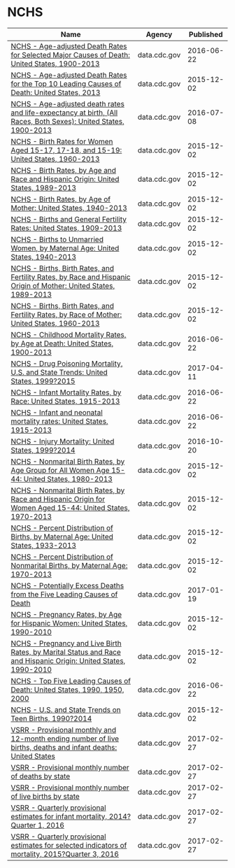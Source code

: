 # NCHS

Name | Agency | Published
---- | ---- | ---------
[NCHS - Age-adjusted Death Rates for Selected Major Causes of Death: United States, 1900-2013](../socrata/6rkc-nb2q.md) | data.cdc.gov | 2016-06-22
[NCHS - Age-adjusted Death Rates for the Top 10 Leading Causes of Death: United States, 2013](../socrata/bi63-dtpu.md) | data.cdc.gov | 2015-12-02
[NCHS - Age-adjusted death rates and life-expectancy at birth, (All Races, Both Sexes): United States, 1900-2013](../socrata/w9j2-ggv5.md) | data.cdc.gov | 2016-07-08
[NCHS - Birth Rates for Women Aged 15-17, 17-18, and 15-19: United States, 1960-2013](../socrata/rg8a-czmp.md) | data.cdc.gov | 2015-12-02
[NCHS - Birth Rates, by Age and Race and Hispanic Origin: United States, 1989-2013](../socrata/e8kx-wbww.md) | data.cdc.gov | 2015-12-02
[NCHS - Birth Rates, by Age of Mother: United States, 1940-2013](../socrata/yt7u-eiyg.md) | data.cdc.gov | 2015-12-02
[NCHS - Births and General Fertility Rates: United States, 1909-2013](../socrata/e6fc-ccez.md) | data.cdc.gov | 2015-12-02
[NCHS - Births to Unmarried Women, by Maternal Age: United States, 1940-2013](../socrata/g6qk-ngsf.md) | data.cdc.gov | 2015-12-02
[NCHS - Births, Birth Rates, and Fertility Rates, by Race and Hispanic Origin of Mother: United States, 1989-2013](../socrata/s54h-bixi.md) | data.cdc.gov | 2015-12-02
[NCHS - Births, Birth Rates, and Fertility Rates, by Race of Mother: United States, 1960-2013](../socrata/89yk-m38d.md) | data.cdc.gov | 2015-12-02
[NCHS - Childhood Mortality Rates, by Age at Death: United States, 1900-2013](../socrata/v6ab-adf5.md) | data.cdc.gov | 2016-06-22
[NCHS - Drug Poisoning Mortality, U.S. and State Trends: United States, 1999?2015](../socrata/jx6g-fdh6.md) | data.cdc.gov | 2017-04-11
[NCHS - Infant Mortality Rates, by Race: United States, 1915-2013](../socrata/ddsk-zebd.md) | data.cdc.gov | 2016-06-22
[NCHS - Infant and neonatal mortality rates: United States, 1915-2013](../socrata/epev-k6ss.md) | data.cdc.gov | 2016-06-22
[NCHS - Injury Mortality: United States, 1999?2014](../socrata/nt65-c7a7.md) | data.cdc.gov | 2016-10-20
[NCHS - Nonmarital Birth Rates, by Age Group for All Women Age 15-44: United States, 1980-2013](../socrata/jvf6-ix4w.md) | data.cdc.gov | 2015-12-02
[NCHS - Nonmarital Birth Rates, by Race and Hispanic Origin for Women Aged 15-44: United States, 1970-2013](../socrata/6tkz-y37d.md) | data.cdc.gov | 2015-12-02
[NCHS - Percent Distribution of Births, by Maternal Age: United States, 1933-2013](../socrata/isx2-c2ii.md) | data.cdc.gov | 2015-12-02
[NCHS - Percent Distribution of Nonmarital Births, by Maternal Age: 1970-2013](../socrata/hzd8-r9mj.md) | data.cdc.gov | 2015-12-02
[NCHS - Potentially Excess Deaths from the Five Leading Causes of Death](../socrata/vdpk-qzpr.md) | data.cdc.gov | 2017-01-19
[NCHS - Pregnancy Rates, by Age for Hispanic Women: United States, 1990-2010](../socrata/hdy7-e2a3.md) | data.cdc.gov | 2015-12-02
[NCHS - Pregnancy and Live Birth Rates, by Marital Status and Race and Hispanic Origin: United States, 1990-2010](../socrata/7pcd-2tnr.md) | data.cdc.gov | 2015-12-02
[NCHS - Top Five Leading Causes of Death: United States, 1990, 1950, 2000](../socrata/mc4y-cbbv.md) | data.cdc.gov | 2016-06-22
[NCHS - U.S. and State Trends on Teen Births, 1990?2014](../socrata/y268-sna3.md) | data.cdc.gov | 2015-12-02
[VSRR - Provisional monthly and 12-month ending number of live births, deaths and infant deaths: United States](../socrata/nqq8-rkuc.md) | data.cdc.gov | 2017-02-27
[VSRR - Provisional monthly number of deaths by state](../socrata/spcc-tde5.md) | data.cdc.gov | 2017-02-27
[VSRR - Provisional monthly number of live births by state](../socrata/hdcd-69iu.md) | data.cdc.gov | 2017-02-27
[VSRR - Quarterly provisional estimates for infant mortality, 2014?Quarter 1, 2016](../socrata/jqwm-z2g9.md) | data.cdc.gov | 2017-02-27
[VSRR - Quarterly provisional estimates for selected indicators of mortality, 2015?Quarter 3, 2016](../socrata/489q-934x.md) | data.cdc.gov | 2017-02-27

